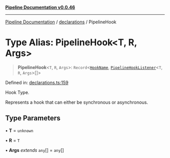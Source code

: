 [**Pipeline Documentation v0.0.46**](../../README.md)

***

[Pipeline Documentation](../../modules.md) / [declarations](../README.md) / PipelineHook

# Type Alias: PipelineHook\<T, R, Args\>

> **PipelineHook**\<`T`, `R`, `Args`\>: `Record`\<[`HookName`](HookName.md), [`PipelineHookListener`](PipelineHookListener.md)\<`T`, `R`, `Args`\>[]\>

Defined in: [declarations.ts:159](https://github.com/stonemjs/pipeline/blob/437717c2a315db06047331ae86596a6933a8a199/src/declarations.ts#L159)

Hook Type.

Represents a hook that can either be synchronous or asynchronous.

## Type Parameters

• **T** = `unknown`

• **R** = `T`

• **Args** *extends* `any`[] = `any`[]
